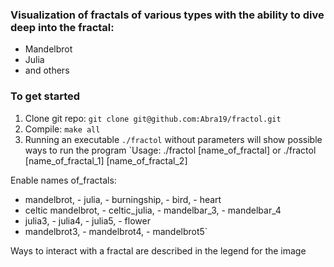 ### Visualization of fractals of various types with the ability to dive deep into the fractal: 
* Mandelbrot
* Julia
* and others

### To get started

1. Clone git repo: `git clone git@github.com:Abra19/fractol.git`
2. Compile: `make all`
3. Running an executable `./fractol` without parameters will show possible ways to run the program
`Usage: ./fractol [name_of_fractal] or 
       ./fractol [name_of_fractal_1] [name_of_fractal_2]

Enable names of_fractals:
- mandelbrot, - julia, - burningship, - bird, - heart
- celtic mandelbrot, - celtic_julia, - mandelbar_3, - mandelbar_4
- julia3, - julia4, - julia5, - flower
- mandelbrot3, - mandelbrot4, - mandelbrot5`


Ways to interact with a fractal are described in the legend for the image
